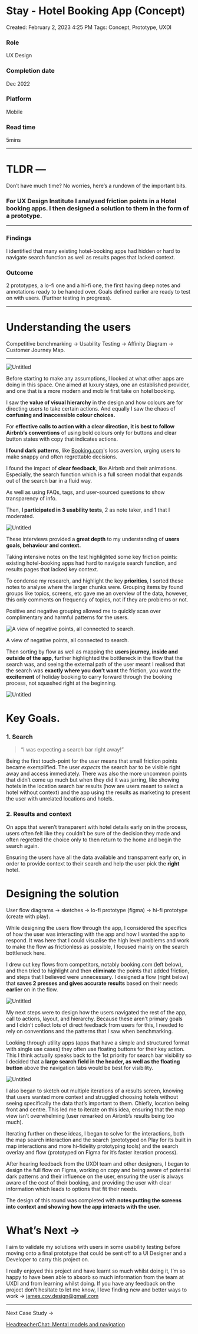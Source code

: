 # Stay - Hotel Booking App (Concept)

Created: February 2, 2023 4:25 PM
Tags: Concept, Prototype, UXDI

### Role

UX Design

### Completion date

Dec 2022

### Platform

Mobile

### Read time

5mins

---

# TLDR —

Don’t have much time? No worries, here’s a rundown of the important bits.

### **For UX Design Institute I analysed friction points in a Hotel booking apps. I then designed a solution to them in the form of a prototype.**

---

### Findings

I identified that many existing hotel-booking apps had hidden or hard to navigate search function as well as results pages that lacked context.

### Outcome

2 prototypes, a lo-fi one and a hi-fi one, the first having deep notes and annotations ready to be handed over. Goals defined earlier are ready to test on with users. (Further testing in progress).

---

# Understanding the users

Competitive benchmarking → Usability Testing → Affinity Diagram → Customer Journey Map.

---

![Untitled](Stay%20-%20Hotel%20Booking%20App%20(Concept)%2077e75be5ca694cf8ab65f168815dff7b/Untitled.png)

Before starting to make any assumptions, I looked at what other apps are doing in this space. One aimed at luxury stays, one an established provider, and one that is a more modern and mobile first take on hotel booking.

I saw the **value of visual hierarchy** in the design and how colours are for directing users to take certain actions. And equally I saw the chaos of **confusing and inaccessible colour choices.**

For **effective calls to action with a clear direction, it is best to follow Airbnb’s conventions** of using bold colours only for buttons and clear button states with copy that indicates actions.

**I found dark patterns**, like [Booking.com](http://booking.com/)'s loss aversion, urging users to make snappy and often regrettable decisions.

I found the impact of **clear feedback**, like Airbnb and their animations. Especially, the search function which is a full screen modal that expands out of the search bar in a fluid way.

As well as using FAQs, tags, and user-sourced questions to show transparency of info.

Then, **I participated in 3 usability tests**, 2 as note taker, and 1 that I moderated.

![Untitled](Stay%20-%20Hotel%20Booking%20App%20(Concept)%2077e75be5ca694cf8ab65f168815dff7b/Untitled%201.png)

These interviews provided a **great depth** to my understanding of **users goals, behaviour and context.**

Taking intensive notes on the test highlighted some key friction points: existing hotel-booking apps had hard to navigate search function, and results pages that lacked key context. 

To condense my research, and highlight the key **priorities**, I sorted these notes to analyse where the larger chunks were. Grouping items by found groups like topics, screens, etc gave me an overview of the data, however, this only comments on frequency of topics, not if they are problems or not.

Positive and negative grouping allowed me to quickly scan over complimentary and harmful patterns for the users.

![A view of negative points, all connected to search.](Stay%20-%20Hotel%20Booking%20App%20(Concept)%2077e75be5ca694cf8ab65f168815dff7b/Untitled%202.png)

A view of negative points, all connected to search.

Then sorting by flow as well as mapping the **users journey, inside and outside of the app, f**urther highlighted the bottleneck in the flow that the search was, and seeing the external path of the user meant I realised that the search was **exactly where you don’t want** the friction, you want the **excitement** of holiday booking to carry forward through the booking process, not squashed right at the beginning.

![Untitled](Stay%20-%20Hotel%20Booking%20App%20(Concept)%2077e75be5ca694cf8ab65f168815dff7b/Untitled%203.png)

# Key Goals.

### 1. Search

> “I was expecting a search bar right away!”
> 

Being the first touch-point for the user means that small friction points became exemplified. The user *expects* the search bar to be visible right away and access immediately. There was also the more uncommon points that didn’t come up much but when they did it was jarring, like showing hotels in the location search bar results (how are users meant to select a hotel without context) and the app using the results as marketing to present the user with unrelated locations and hotels.

### 2. Results and context

On apps that weren’t transparent with hotel details early on in the process, users often felt like they couldn’t be sure of the decision they made and often regretted the choice only to then return to the home and begin the search again.

Ensuring the users have all the data available and transparrent early on, in order to provide context to their search and help the user pick the **********right********** hotel.

# Designing the solution

User flow diagrams → sketches → lo-fi prototype (figma) → hi-fi prototype (create with play).

While designing the users flow through the app, I considered the specifics of how the user was interacting with the app and how I wanted the app to respond. It was here that I could visualise the high level problems and work to make the flow as frictionless as possible, I focused mainly on the search bottleneck here.

I drew out key flows from competitors, notably booking.com (left below), and then tried to highlight and then **eliminate** the points that added friction, and steps that I believed were unnecessary. I designed a flow (right below) that **saves 2 presses and gives accurate results** based on their needs **earlier** on in the flow. 

![Untitled](Stay%20-%20Hotel%20Booking%20App%20(Concept)%2077e75be5ca694cf8ab65f168815dff7b/Untitled%204.png)

My next steps were to design how the users navigated the rest of the app, call to actions, layout, and hierarchy. Because these aren’t primary goals and I didn’t collect lots of direct feedback from users for this, I needed to rely on conventions and the patterns that I saw when benchmarking.

Looking through utility apps (apps that have a simple and structured format with single use cases) they often use floating buttons for their key action. This I think actually speaks back to the 1st priority for search bar visibility so I decided that a **large search field in the header, as well as the floating button** above the navigation tabs would be best for visibility.

![Untitled](Stay%20-%20Hotel%20Booking%20App%20(Concept)%2077e75be5ca694cf8ab65f168815dff7b/Untitled%205.png)

I also began to sketch out multiple iterations of a results screen, knowing that users wanted more context and struggled choosing hotels without seeing specifically the data that’s important to them. Chiefly, location being front and centre. This led me to iterate on this idea, ensuring that the map view isn’t overwhelming (user remarked on Airbnb’s results being too much).

Iterating further on these ideas, I began to solve for the interactions, both the map search interaction and the search (prototyped on Play for its built in map interactions and more hi-fidelity prototyping tools) and the search overlay and flow (prototyped on Figma for it’s faster iteration process).

After hearing feedback from the UXDI team and other designers, I began to design the full flow on Figma, working on copy and being aware of potential dark patterns and their influence on the user, ensuring the user is always aware of the cost of their booking, and providing the user with clear information which leads to options that fit their needs.

The design of this round was completed with **notes putting the screens into context and showing how the app interacts with the user.** 

# What’s Next →

I aim to validate my solutions with users in some usability testing before moving onto a final prototype that could be sent off to a UI Designer and a Developer to carry this project on.

I really enjoyed this project and have learnt so much whilst doing it, I’m so happy to have been able to absorb so much information from the team at UXDI and from learning whilst doing. If you have any feedback on the project don’t hesitate to let me know, I love finding new and better ways to work → james.coy.design@gmail.com

---

Next Case Study →

[HeadteacherChat: Mental models and navigation](James%20Coy%20e8801d29b2a448f386786c9a4c4d0e0d/Work%20ddc35f215d7145beba5dde7256965c30/HeadteacherChat%20Mental%20models%20and%20navigation.md)